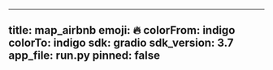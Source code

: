 
---
title: map_airbnb 
emoji: 🔥
colorFrom: indigo
colorTo: indigo
sdk: gradio
sdk_version: 3.7
app_file: run.py
pinned: false
---

